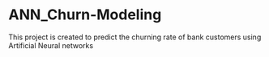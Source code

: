 # ANN_Churn-Modeling
This project is created to predict the churning rate of bank customers using Artificial Neural networks
